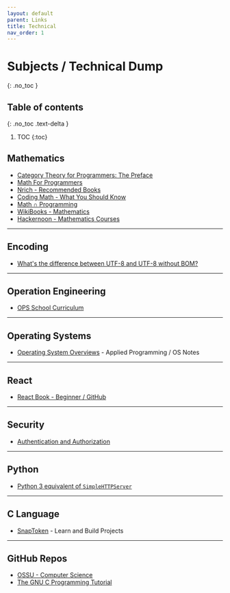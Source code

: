 ```yaml
---
layout: default
parent: Links
title: Technical
nav_order: 1
---
```


# Subjects / Technical Dump
{: .no_toc }

## Table of contents
{: .no_toc .text-delta }

1. TOC
{:toc}

## Mathematics

- [Category Theory for Programmers: The Preface](https://bartoszmilewski.com/2014/10/28/category-theory-for-programmers-the-preface/)
- [Math For Programmers](http://wiki.c2.com/?MathForProgrammers..here)
- [Nrich - Recommended Books](https://nrich.maths.org/books)
- [Coding Math - What You Should Know](https://magoosh.com/data-science/coding-math-what-you-should-know/)
- [Math ∩ Programming](https://jeremykun.com/main-content/)
- [WikiBooks - Mathematics](https://en.wikibooks.org/wiki/Subject:Mathematics)
- [Hackernoon - Mathematics Courses](https://hackernoon.com/be-a-better-programmer-with-these-40-mathematics-courses-d8ca48a2f8a2)

---

## Encoding

- [What's the difference between UTF-8 and UTF-8 without BOM?](https://stackoverflow.com/questions/2223882/whats-the-difference-between-utf-8-and-utf-8-without-bom)

---

## Operation Engineering

- [OPS School Curriculum](https://www.opsschool.org/index.html)

---

## Operating Systems

- [Operating System Overviews](https://applied-programming.github.io/Operating-Systems-Notes/) - Applied Programming / OS Notes

---

## React

- [React Book - Beginner / GitHub](https://softchris.github.io/books/react/)

---

## Security

- [Authentication and Authorization](https://dev.to/charlottebrf_99/authentication-and-authorisation-101-143e)

---

## Python

- [Python 3 equivalent of `SimpleHTTPServer`](https://stackoverflow.com/questions/7943751/what-is-the-python-3-equivalent-of-python-m-simplehttpserver)

---

## C Language

- [SnapToken](https://viewsourcecode.org/snaptoken/) - Learn and Build Projects

---

## GitHub Repos

- [OSSU - Computer Science](https://github.com/ossu/computer-science)
- [The GNU C Programming Tutorial](http://crasseux.com/books/ctutorial/)
